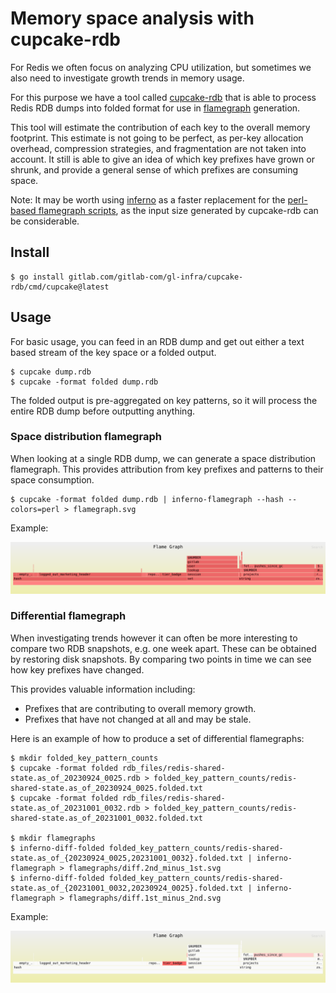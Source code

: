 # Memory space analysis with cupcake-rdb

For Redis we often focus on analyzing CPU utilization, but sometimes we also need to investigate growth trends in memory usage.

For this purpose we have a tool called [cupcake-rdb](https://gitlab.com/gitlab-com/gl-infra/cupcake-rdb) that is able to process Redis RDB dumps into folded format for use in [flamegraph](https://www.brendangregg.com/flamegraphs.html) generation.

This tool will estimate the contribution of each key to the overall memory footprint. This estimate is not going to be perfect, as per-key allocation overhead, compression strategies, and fragmentation are not taken into account. It still is able to give an idea of which key prefixes have grown or shrunk, and provide a general sense of which prefixes are consuming space.

Note: It may be worth using [inferno](https://github.com/jonhoo/inferno) as a faster replacement for the [perl-based flamegraph scripts](https://github.com/brendangregg/FlameGraph), as the input size generated by cupcake-rdb can be considerable.

## Install

```shell
$ go install gitlab.com/gitlab-com/gl-infra/cupcake-rdb/cmd/cupcake@latest
```

## Usage

For basic usage, you can feed in an RDB dump and get out either a text based stream of the key space or a folded output.

```shell
$ cupcake dump.rdb
$ cupcake -format folded dump.rdb
```

The folded output is pre-aggregated on key patterns, so it will process the entire RDB dump before outputting anything.

### Space distribution flamegraph

When looking at a single RDB dump, we can generate a space distribution flamegraph. This provides attribution from key prefixes and patterns to their space consumption.

```shell
$ cupcake -format folded dump.rdb | inferno-flamegraph --hash --colors=perl > flamegraph.svg
```

Example:

![space distribution flamegraph](img/flamegraph.svg)

### Differential flamegraph

When investigating trends however it can often be more interesting to compare two RDB snapshots, e.g. one week apart. These can be obtained by restoring disk snapshots. By comparing two points in time we can see how key prefixes have changed.

This provides valuable information including:

- Prefixes that are contributing to overall memory growth.
- Prefixes that have not changed at all and may be stale.

Here is an example of how to produce a set of differential flamegraphs:

```shell
$ mkdir folded_key_pattern_counts
$ cupcake -format folded rdb_files/redis-shared-state.as_of_20230924_0025.rdb > folded_key_pattern_counts/redis-shared-state.as_of_20230924_0025.folded.txt
$ cupcake -format folded rdb_files/redis-shared-state.as_of_20231001_0032.rdb > folded_key_pattern_counts/redis-shared-state.as_of_20231001_0032.folded.txt

$ mkdir flamegraphs
$ inferno-diff-folded folded_key_pattern_counts/redis-shared-state.as_of_{20230924_0025,20231001_0032}.folded.txt | inferno-flamegraph > flamegraphs/diff.2nd_minus_1st.svg
$ inferno-diff-folded folded_key_pattern_counts/redis-shared-state.as_of_{20231001_0032,20230924_0025}.folded.txt | inferno-flamegraph > flamegraphs/diff.1st_minus_2nd.svg
```

Example:

![space distribution flamegraph](img/diff.2nd_minus_1st.svg)
